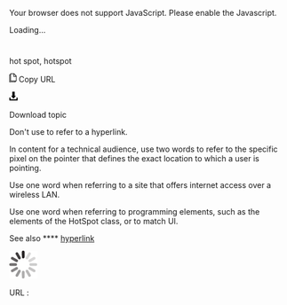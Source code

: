 Your browser does not support JavaScript. Please enable the Javascript.

Loading...

# 

hot spot, hotspot

![Copy URL](media/hot-spot-hotspot/Copy.png)
Copy URL

![Download](media/hot-spot-hotspot/Download.png)

Download topic

Don't use to refer to a hyperlink.

In
content for a technical audience, use two words to refer to the
specific pixel on the pointer that defines the exact location to which a
user is pointing.

Use one word when referring to a site that offers internet access over a wireless LAN. 

Use one word when referring to programming elements, such as the elements of the HotSpot class, or to match UI. 

See also **** [hyperlink](https://worldready.cloudapp.net/Styleguide/Read?id=2700&topicid=33969)

![In progress](media/hot-spot-hotspot/activity-large.gif)

URL :
